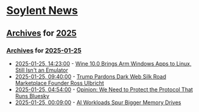 # [Soylent News](../../../README.md)

## [Archives](../../index.md) for [2025](../index.md)

### [Archives](../../index.md) for [2025-01-25](index.md)

* [2025-01-25, 14:23:00](https://soylentnews.org/article.pl?sid=25/01/24/1324218&from=rss) - [Wine 10.0 Brings Arm Windows Apps to Linux, Still Isn't an Emulator](https://soylentnews.org/article.pl?sid=25/01/24/1324218&from=rss)
* [2025-01-25, 09:40:00](https://soylentnews.org/article.pl?sid=25/01/24/1255245&from=rss) - [Trump Pardons Dark Web Silk Road Marketplace Founder Ross Ulbricht](https://soylentnews.org/article.pl?sid=25/01/24/1255245&from=rss)
* [2025-01-25, 04:54:00](https://soylentnews.org/article.pl?sid=25/01/24/1251214&from=rss) - [Opinion: We Need to Protect the Protocol That Runs Bluesky](https://soylentnews.org/article.pl?sid=25/01/24/1251214&from=rss)
* [2025-01-25, 00:09:00](https://soylentnews.org/article.pl?sid=25/01/24/1234214&from=rss) - [AI Workloads Spur Bigger Memory Drives](https://soylentnews.org/article.pl?sid=25/01/24/1234214&from=rss)
